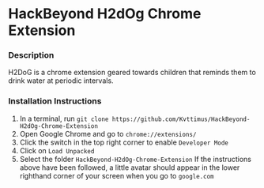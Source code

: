 # HackBeyond H2dOg Chrome Extension
### Description
H2DoG is a chrome extension geared towards children that reminds them to drink water at periodic intervals.


### Installation Instructions
1. In a terminal, run `git clone https://github.com/Kvttimus/HackBeyond-H2dOg-Chrome-Extension`
2. Open Google Chrome and go to `chrome://extensions/`
3. Click the switch in the top right corner to enable `Developer Mode`
4. Click on `Load Unpacked`
5. Select the folder `HackBeyond-H2dOg-Chrome-Extension`
If the instructions above have been followed, a little avatar should appear in the lower righthand corner of your screen when you go to `google.com`
